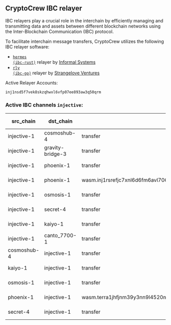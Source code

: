 ## CryptoCrew IBC relayer
IBC relayers play a crucial role in the interchain by efficiently managing and transmitting data and assets between different blockchain networks using the Inter-Blockchain Communication (IBC) protocol.

To facilitate interchain message transfers, CryptoCrew utilizes the following IBC relayer software: 
- <a href="https://github.com/informalsystems/hermes"><code>hermes (ibc-rust)</code></a> relayer by [Informal Systems](https://github.com/informalsystems)
- <a href="https://github.com/cosmos/relayer"><code>rly (ibc-go)</code></a> relayer by [Strangelove Ventures](https://github.com/strangelove-ventures)

Active Relayer Accounts:
```
inj1nsd5f7vek8skzqhwxl6vfp07ee893aw3q50qrm
```

### Active IBC channels `injective`:
| src_chain | dst_chain | IBC port | IBC channel |
| --------------- | --------------- | ------------ | ------------------- |
| injective-1 | cosmoshub-4 | transfer | channel-1 |
| injective-1 | gravity-bridge-3 | transfer | channel-100 |
| injective-1 | phoenix-1 | transfer | channel-104 |
| injective-1 | phoenix-1 | wasm.inj1rsrefjc7xnl6d6fm6avl706nu5y6nkpxffyevq | channel-105 |
| injective-1 | osmosis-1 | transfer | channel-8 |
| injective-1 | secret-4 | transfer | channel-88 |
| injective-1 | kaiyo-1 | transfer | channel-98 |
| injective-1 | canto_7700-1 | transfer | channel-99 |
| cosmoshub-4 | injective-1 | transfer | channel-220 |
| kaiyo-1 | injective-1 | transfer | channel-54 |
| osmosis-1 | injective-1 | transfer | channel-122 |
| phoenix-1 | injective-1 | wasm.terra1jhfjnm39y3nn9l4520mdn4k5mw23nz0674c4gsvyrcr90z9tqcvst22fce | channel-91 |
| secret-4 | injective-1 | transfer | channel-23 |